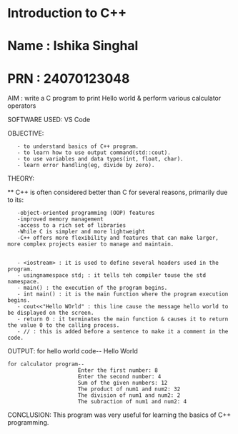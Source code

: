 # Introduction to C++
# Name : Ishika Singhal
# PRN : 24070123048
AIM : write a C program to print Hello world & perform various calculator operators


SOFTWARE USED: VS Code


OBJECTIVE:

       - to understand basics of C++ program.
       - to learn how to use output command(std::cout).
       - to use variables and data types(int, float, char).
       - learn error handling(eg, divide by zero).


THEORY:

** C++ is often considered better than C for several reasons, primarily due to its:
       
       -object-oriented programming (OOP) features 
       -improved memory management 
       -access to a rich set of libraries 
       -While C is simpler and more lightweight
       -C++ offers more flexibility and features that can make larger, more complex projects easier to manage and maintain.


       - <iostream> : it is used to define several headers used in the program. 
       - usingnamespace std; : it tells teh compiler touse the std namespace.
       - main() : the execution of the program begins.
       - int main() : it is the main function where the program execution begins.
       - cout<<"Hello WOrld" : this line cause the message hello world to be displayed on the screen.
       - return 0 : it terminates the main function & causes it to return the value 0 to the calling process.
       - // : this is added before a sentence to make it a comment in the code.


OUTPUT: 
    for hello world code--
                          Hello World

    for calculator program--
                          Enter the first number: 8
                          Enter the second number: 4
                          Sum of the given numbers: 12
                          The product of num1 and num2: 32
                          The division of num1 and num2: 2
                          The subraction of num1 and num2: 4
                          
                          
CONCLUSION: This program was very useful for learning the basics of C++ programming.
